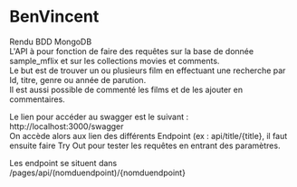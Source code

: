 # BenVincent
Rendu BDD MongoDB  
L'API à pour fonction de faire des requêtes sur la base de donnée sample_mflix et sur les collections movies et comments.   
Le but est de trouver un ou plusieurs film en effectuant une recherche  par Id, titre, genre ou année de parution.  
Il est aussi possible de commenté les films et de les ajouter en commentaires.

Le lien pour accéder au swagger est le suivant : http://localhost:3000/swagger  
On accède alors aux lien des différents Endpoint (ex : api/title/{title}, il faut ensuite faire Try Out pour tester les requêtes en entrant des paramètres.  

Les endpoint se situent dans /pages/api/(nomduendpoint)/{nomduendpoint}
